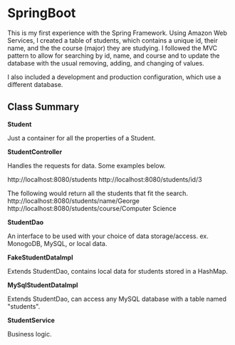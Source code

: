 # SpringBoot

This is my first experience with the Spring Framework. Using Amazon Web Services, I created a table of students, which
contains a unique id, their name, and the the course (major) they are studying. I followed the MVC pattern to allow for
searching by id, name, and course and to update the database with the usual removing, adding, and changing of values.

I also included a development and production configuration, which use a different database.

## Class Summary
**Student**

  Just a container for all the properties of a Student.
	
**StudentController**

 Handles the requests for data. Some examples below.
 
 http://localhost:8080/students
 http://localhost:8080/students/id/3
 
 The following would return all the students that fit the search.
 http://localhost:8080/students/name/George
 http://localhost:8080/students/course/Computer Science   

**StudentDao**

An interface to be used with your choice of data storage/access.
ex. MonogoDB, MySQL, or local data.
  
**FakeStudentDataImpl**

Extends StudentDao, contains local data for students stored in a HashMap.
  
**MySqlStudentDataImpl**

Extends StudentDao, can access any MySQL database with a table named "students".
  
**StudentService**

Business logic.
